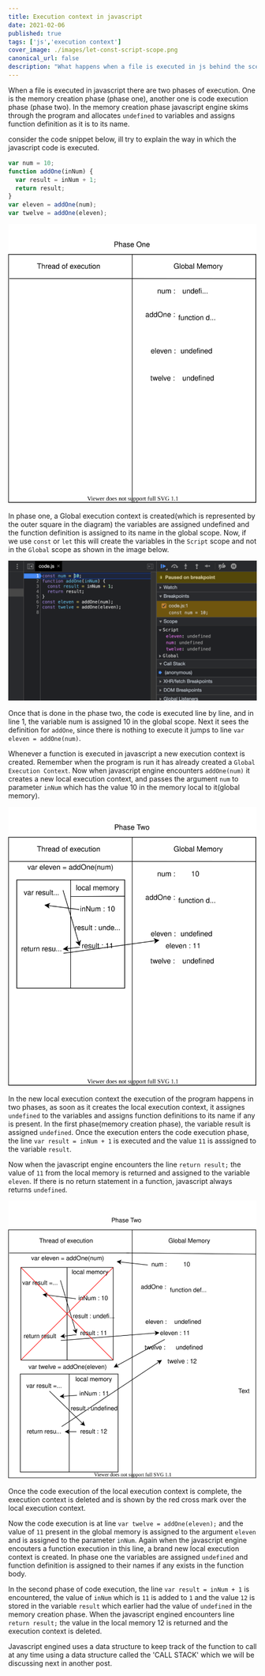 ```yaml
---
title: Execution context in javascript
date: 2021-02-06
published: true
tags: ['js','execution context']
cover_image: ./images/let-const-script-scope.png
canonical_url: false
description: "What happens when a file is executed in js behind the scenes"
---
```


When a file is executed in javascript there are two phases of execution. One is the memory creation phase (phase one), another one is code execution phase (phase two). In the memory creation phase javascript engine skims through the program and allocates `undefined` to variables and assigns function definition as it is to its name.

consider the code snippet below, ill try to explain the way in which the javascript code is executed.

``` js 
var num = 10;
function addOne(inNum) {
  var result = inNum + 1;
  return result;
}
var eleven = addOne(num);
var twelve = addOne(eleven);
```
![phaseone-memory-creation-phase](../posts/images/functionexecution1.svg)

In phase one, a Global execution context is created(which is represented by the outer square in the diagram) the variables are assigned undefined and the function definition is assigned to its name in the global scope. Now, if we use `const` or `let` this will create the variables in the `Script` scope and not in the `Global` scope as shown in the image below.

![let-const-Script-scope](../posts/images/let-const-script-scope.png)

Once that is done in the phase two, the code is executed line by line, and in line 1, the variable num is assigned 10 in the global scope. Next it sees the definition for `addOne`, since there is nothing to execute it jumps to line `var eleven = addOne(num)`.

Whenever a function is executed in javascript a new execution context is created. Remember when the program is run it has already created a `Global Execution Context`. Now when javascript engine encounters `addOne(num)` it creates a new local execution context, and passes the argument `num` to parameter `inNum` which has the value 10 in the memory local to it(global memory).

![phasetwo-code-execution-phase](../posts/images/functionexecution2.svg)

In the new local execution context the execution of the program happens in two phases, as soon as it creates the local execution context, it assignes `undefined` to the variables and assigns function definitions to its name if any is present. In the first phase(memory creation phase), the variable result is assigned `undefined`. Once the execution enters the code execution phase, the line `var result = inNum + 1` is executed and the value `11` is asssigned to the variable `result`. 

Now when the javascript engine encounters the line `return result;` the value of `11` from the local memory is returned and assigned to the variable `eleven`. If there is no return statement in a function, javascript always returns `undefined`.

![phasetwo-code-execution-phase](../posts/images/functionexecution3.svg)

Once the code execution of the local execution context is complete, the execution context is deleted and is shown by the red cross mark over the local execution context.

Now the code execution is at line `var twelve = addOne(eleven);` and the value of `11` present in the global memory is assigned to the argument `eleven` and is assigned to the parameter `inNum`. Again when the javascript engine encouters a function execution in this line, a brand new local execution context is created. In phase one the variables are assigned `undefined` and function definition is assigned to their names if any exists in the function body.

In the second phase of code execution, the line `var result = inNum + 1` is encountered, the value of `inNum` which is `11` is added to `1` and the value `12` is stored in the variable `result` which earlier had the value of `undefined` in the memory creation phase. When the javascript engined encounters line `return result;` the value in the local memory 12 is returned and the execution context is deleted.

Javascript engined uses a data structure to keep track of the function to call at any time using a data structure called the 'CALL STACK' which we will be discussing next in another post.
